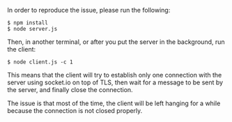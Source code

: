 In order to reproduce the issue, please run the following:

```
$ npm install
$ node server.js
```

Then, in another terminal, or after you put the server in the background, run
the client:

```
$ node client.js -c 1
```

This means that the client will try to establish only one connection with the
server using socket.io on top of TLS, then wait for a message to be sent by
the server, and finally close the connection.

The issue is that most of the time, the client will be left hanging for a
while because the connection is not closed properly.
